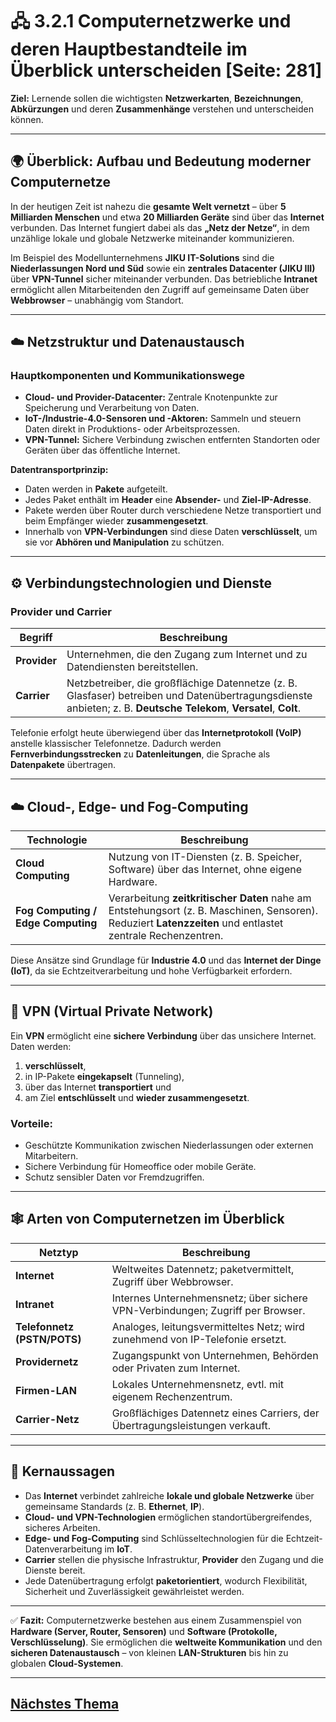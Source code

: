 # 🖧 3.2.1 Computernetzwerke und deren Hauptbestandteile im Überblick unterscheiden [Seite: 281]

**Ziel:**
Lernende sollen die wichtigsten **Netzwerkarten**, **Bezeichnungen**, **Abkürzungen** und deren **Zusammenhänge** verstehen und unterscheiden können.

---

## 🌍 Überblick: Aufbau und Bedeutung moderner Computernetze

In der heutigen Zeit ist nahezu die **gesamte Welt vernetzt** – über **5 Milliarden Menschen** und etwa **20 Milliarden Geräte** sind über das **Internet** verbunden.
Das Internet fungiert dabei als das **„Netz der Netze“**, in dem unzählige lokale und globale Netzwerke miteinander kommunizieren.

Im Beispiel des Modellunternehmens **JIKU IT-Solutions** sind die **Niederlassungen Nord und Süd** sowie ein **zentrales Datacenter (JIKU III)** über **VPN-Tunnel** sicher miteinander verbunden.
Das betriebliche **Intranet** ermöglicht allen Mitarbeitenden den Zugriff auf gemeinsame Daten über **Webbrowser** – unabhängig vom Standort.

---

## ☁️ Netzstruktur und Datenaustausch

### Hauptkomponenten und Kommunikationswege

* **Cloud- und Provider-Datacenter:** Zentrale Knotenpunkte zur Speicherung und Verarbeitung von Daten.
* **IoT-/Industrie-4.0-Sensoren und -Aktoren:** Sammeln und steuern Daten direkt in Produktions- oder Arbeitsprozessen.
* **VPN-Tunnel:** Sichere Verbindung zwischen entfernten Standorten oder Geräten über das öffentliche Internet.

**Datentransportprinzip:**

* Daten werden in **Pakete** aufgeteilt.
* Jedes Paket enthält im **Header** eine **Absender-** und **Ziel-IP-Adresse**.
* Pakete werden über Router durch verschiedene Netze transportiert und beim Empfänger wieder **zusammengesetzt**.
* Innerhalb von **VPN-Verbindungen** sind diese Daten **verschlüsselt**, um sie vor **Abhören und Manipulation** zu schützen.

---

## ⚙️ Verbindungstechnologien und Dienste

### **Provider und Carrier**

| Begriff      | Beschreibung                                                                                                                                                      |
| ------------ | ----------------------------------------------------------------------------------------------------------------------------------------------------------------- |
| **Provider** | Unternehmen, die den Zugang zum Internet und zu Datendiensten bereitstellen.                                                                                      |
| **Carrier**  | Netzbetreiber, die großflächige Datennetze (z. B. Glasfaser) betreiben und Datenübertragungsdienste anbieten; z. B. **Deutsche Telekom**, **Versatel**, **Colt**. |

Telefonie erfolgt heute überwiegend über das **Internetprotokoll (VoIP)** anstelle klassischer Telefonnetze.
Dadurch werden **Fernverbindungsstrecken** zu **Datenleitungen**, die Sprache als **Datenpakete** übertragen.

---

## ☁️ Cloud-, Edge- und Fog-Computing

| Technologie                        | Beschreibung                                                                                                                                               |
| ---------------------------------- | ---------------------------------------------------------------------------------------------------------------------------------------------------------- |
| **Cloud Computing**                | Nutzung von IT-Diensten (z. B. Speicher, Software) über das Internet, ohne eigene Hardware.                                                                |
| **Fog Computing / Edge Computing** | Verarbeitung **zeitkritischer Daten** nahe am Entstehungsort (z. B. Maschinen, Sensoren). Reduziert **Latenzzeiten** und entlastet zentrale Rechenzentren. |

Diese Ansätze sind Grundlage für **Industrie 4.0** und das **Internet der Dinge (IoT)**, da sie Echtzeitverarbeitung und hohe Verfügbarkeit erfordern.

---

## 🔐 VPN (Virtual Private Network)

Ein **VPN** ermöglicht eine **sichere Verbindung** über das unsichere Internet.
Daten werden:

1. **verschlüsselt**,
2. in IP-Pakete **eingekapselt** (Tunneling),
3. über das Internet **transportiert** und
4. am Ziel **entschlüsselt** und **wieder zusammengesetzt**.

### Vorteile:

* Geschützte Kommunikation zwischen Niederlassungen oder externen Mitarbeitern.
* Sichere Verbindung für Homeoffice oder mobile Geräte.
* Schutz sensibler Daten vor Fremdzugriffen.

---

## 🕸️ Arten von Computernetzen im Überblick

| Netztyp                     | Beschreibung                                                                   |
| --------------------------- | ------------------------------------------------------------------------------ |
| **Internet**                | Weltweites Datennetz; paketvermittelt, Zugriff über Webbrowser.                |
| **Intranet**                | Internes Unternehmensnetz; über sichere VPN-Verbindungen; Zugriff per Browser. |
| **Telefonnetz (PSTN/POTS)** | Analoges, leitungsvermitteltes Netz; wird zunehmend von IP-Telefonie ersetzt.  |
| **Providernetz**            | Zugangspunkt von Unternehmen, Behörden oder Privaten zum Internet.             |
| **Firmen-LAN**              | Lokales Unternehmensnetz, evtl. mit eigenem Rechenzentrum.                     |
| **Carrier-Netz**            | Großflächiges Datennetz eines Carriers, der Übertragungsleistungen verkauft.   |

---

## 🧠 Kernaussagen

* Das **Internet** verbindet zahlreiche **lokale und globale Netzwerke** über gemeinsame Standards (z. B. **Ethernet**, **IP**).
* **Cloud- und VPN-Technologien** ermöglichen standortübergreifendes, sicheres Arbeiten.
* **Edge- und Fog-Computing** sind Schlüsseltechnologien für die Echtzeit-Datenverarbeitung im **IoT**.
* **Carrier** stellen die physische Infrastruktur, **Provider** den Zugang und die Dienste bereit.
* Jede Datenübertragung erfolgt **paketorientiert**, wodurch Flexibilität, Sicherheit und Zuverlässigkeit gewährleistet werden.

---

✅ **Fazit:**
Computernetzwerke bestehen aus einem Zusammenspiel von **Hardware (Server, Router, Sensoren)** und **Software (Protokolle, Verschlüsselung)**. Sie ermöglichen die **weltweite Kommunikation** und den **sicheren Datenaustausch** – von kleinen **LAN-Strukturen** bis hin zu globalen **Cloud-Systemen**.

---

## [Nächstes Thema](./3.2.2_Netzbereiche_im_Überblick_unterscheiden.md)
